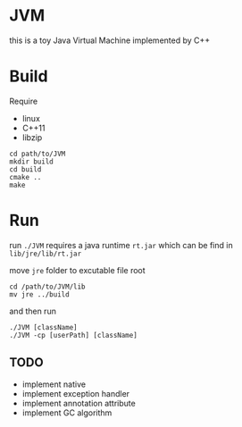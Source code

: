 # JVM
this is a toy Java Virtual Machine implemented by C++

# Build
Require
 - linux
 - C++11
 - libzip

```
cd path/to/JVM
mkdir build
cd build
cmake ..
make
```

# Run
run `./JVM` requires a java runtime `rt.jar` which can be find in `lib/jre/lib/rt.jar`

move `jre` folder to excutable file root
```
cd /path/to/JVM/lib
mv jre ../build
```
and then run
```
./JVM [className]
./JVM -cp [userPath] [className]
```


## TODO
 - implement native
 - implement exception handler
 - implement annotation attribute
 - implement GC algorithm
